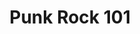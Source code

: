 ---
ee_id: '29'
site: '1'
type: '2'
long_id: 2006-012 Punk Rock 101
url: 2006-012-punkrock-101
title: Punk Rock 101
year: '2006'
medium: Website
commission:
add_credit:
dims:
pitch: "​Kurt Cobain’s suicide letter with Google ads placed on it."
ps: "​A while back, I made a web page which paired Kurt Cobain’s suicide letter with
  Google Ads (google ads are generated from the text of the page they appear on).
  It was up for a while but after getting digged google decided to remove the ads
  from the page. I took some screen shots while it was up and above are two examples
  of what it looked like."
live_url:
related:
youtube:
imgs: punk-rock-101-2006-012-screenshot-2-database-IH.jpg
subheading:
year2: '2006'
download:
add_credits:
related_code:
layout: things-i-made
---